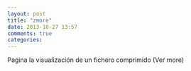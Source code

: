 ```yaml
---
layout: post
title: "zmore"
date: 2013-10-27 13:57
comments: true
categories: 
---
```

Pagina la visualización de un fichero comprimido (Ver more) 

